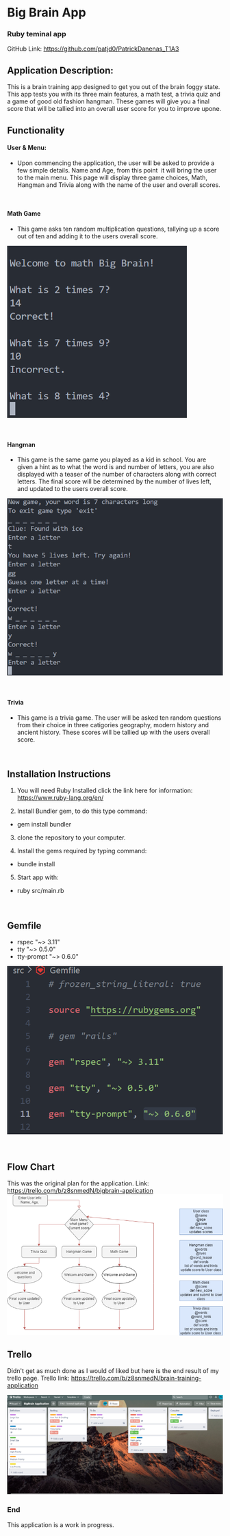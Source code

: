 # Big Brain App

### Ruby teminal app
GitHub Link: https://github.com/patjd0/PatrickDanenas_T1A3

## Application Description:
This is a brain training app designed to get you out of the brain foggy state. This app tests you with its three main features, a math test, a trivia quiz and a game of good old fashion hangman. These games will give you a final score that will be tallied into an overall user score for you to improve upone.

## Functionality

####  User & Menu:
- Upon commencing the application, the user will be asked to provide a few simple details. Name and Age, from this point  it will bring the user to the main menu. This page will display three game choices, Math, Hangman and Trivia along with the name of the user and overall scores.

<br>

#### Math Game
- This game asks ten random multiplication questions, tallying up a score out of ten and adding it to the users overall score.

![math game](/docs/matSnip.png)

<br>

#### Hangman
- This game is the same game you played as a kid in school. You are given a hint as to what the word is and number of letters, you are also displayed with a teaser of the number of characters along with correct letters. The final score will be determined by the number of lives left, and updated to the users overall score.

![hangman game](/docs/hangSnip.png)

<br>

#### Trivia
- This game is a trivia game. The user will be asked ten random questions from their choice in three catigories geography, modern history and ancient history. These scores will be tallied up with the users overall score.

<br>

## Installation Instructions
1. You will need Ruby Installed click the link here for information: https://www.ruby-lang.org/en/

2. Install Bundler gem, to do this type command: 
- gem install bundler

3. clone the repository to your computer.

4. Install the gems required by typing command:
- bundle install

5. Start app with:
- ruby src/main.rb

<br>

## Gemfile
- rspec "~> 3.11"
- tty "~> 0.5.0"
- tty-prompt "~> 0.6.0"

![Gems](/docs/gemsnip.png)

<br>

## Flow Chart
This was the original plan for the application.
Link: https://trello.com/b/z8snmedN/bigbrain-application
![flow chart](/docs/BigBrainApp.png)

## Trello
Didn't get as much done as I would of liked but here is the end result of my trello page.
Trello link: https://trello.com/b/z8snmedN/brain-training-application

![Trello](/docs/trell.png)

### End
This application is a work in progress.





